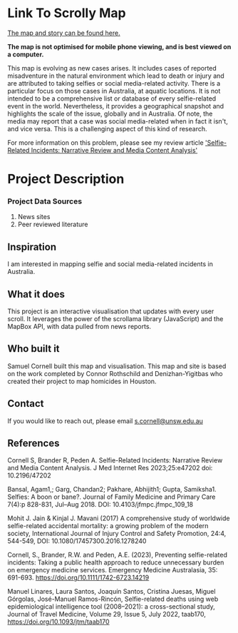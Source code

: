 
# Link To Scrolly Map

[The map and story can be found here.](https://samuelcornell.github.io/selfiemap/source/index.html)

**The map is not optimised for mobile phone viewing, and is best viewed on a computer.**

This map is evolving as new cases arises. It includes cases of reported misadventure in the natural environment which lead to death or injury and are attributed to taking selfies or social media-related activity. There is a particular focus on those cases in Australia, at aquatic locations. It is not intended to be a comprehensive list or database of every selfie-related event in the world. Nevertheless, it provides a geographical snapshot and highlights the scale of the issue, globally and in Australia. Of note, the media may report that a case was social media-related when in fact it isn't, and vice versa. This is a challenging aspect of this kind of research.

For more information on this problem, please see my review article ['Selfie-Related Incidents: Narrative Review and Media Content Analysis'](https://www.jmir.org/2023/1/e47202/PDF)

# Project Description

### Project Data Sources

1. News sites
2. Peer reviewed literature

## Inspiration

I am interested in mapping selfie and social media-related incidents in Australia.

## What it does

This project is an interactive visualisation that updates with every user scroll. It leverages the power of the scrollama library (JavaScript) and the MapBox API, with data pulled from news reports. 

## Who built it

Samuel Cornell built this map and visualisation. This map and site is based on the work completed by Connor Rothschild and Denizhan-Yigitbas who created their project to map homicides in Houston.

## Contact

If you would like to reach out, please email s.cornell@unsw.edu.au

## References

Cornell S, Brander R, Peden A. Selfie-Related Incidents: Narrative Review and Media Content Analysis. J Med Internet Res 2023;25:e47202 doi: 10.2196/47202 

Bansal, Agam1,; Garg, Chandan2; Pakhare, Abhijith1; Gupta, Samiksha1. Selfies: A boon or bane?. Journal of Family Medicine and Primary Care 7(4):p 828-831, Jul–Aug 2018. DOI: 10.4103/jfmpc.jfmpc_109_18

Mohit J. Jain & Kinjal J. Mavani (2017) A comprehensive study of worldwide selfie-related accidental mortality: a growing problem of the modern society, International Journal of Injury Control and Safety Promotion, 24:4, 544-549, DOI: 10.1080/17457300.2016.1278240 

Cornell, S., Brander, R.W. and Peden, A.E. (2023), Preventing selfie-related incidents: Taking a public health approach to reduce unnecessary burden on emergency medicine services. Emergency Medicine Australasia, 35: 691-693. https://doi.org/10.1111/1742-6723.14219

Manuel Linares, Laura Santos, Joaquín Santos, Cristina Juesas, Miguel Górgolas, José-Manuel Ramos-Rincón, Selfie-related deaths using web epidemiological intelligence tool (2008–2021): a cross-sectional study, Journal of Travel Medicine, Volume 29, Issue 5, July 2022, taab170, https://doi.org/10.1093/jtm/taab170
